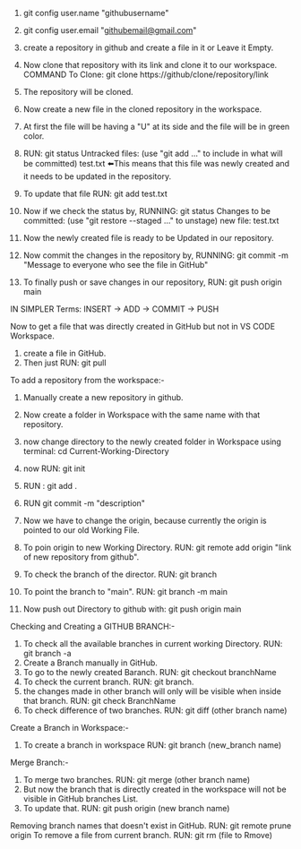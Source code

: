 1) git config user.name "githubusername"
2) git config user.email "githubemail@gmail.com"
3) create a repository in github and create a file in it or Leave it Empty.
4) Now clone that repository with its link and clone it to our workspace.
    COMMAND To Clone: git clone https://github/clone/repository/link

5) The repository will be cloned.
6) Now create a new file in the cloned repository in the workspace.
7) At first the file will be having a "U" at its side and the file will be in green color.

8) RUN:    git status
    Untracked files:
    (use "git add <file>..." to include in what will be committed)
        test.txt    ⬅️This means that this file was newly created and it needs to be updated in the repository.

9) To update that file RUN: git add test.txt
10) Now if we check the status by,
    RUNNING:    git status
        Changes to be committed:
        (use "git restore --staged <file>..." to unstage)
            new file:   test.txt

11) Now the newly created file is ready to be Updated in our repository.
12) Now commit the changes in the repository by,
    RUNNING:   git commit -m "Message to everyone who see the file in GitHub"

13) To finally push or save changes in our repository,
    RUN:    git push origin main


IN SIMPLER Terms:   INSERT -> ADD -> COMMIT -> PUSH


Now to get a file that was directly created in GitHub but not in VS CODE Workspace.
1) create a file in GitHub.
2) Then just RUN: git pull

To add a repository from the workspace:-
1) Manually create a new repository in github.
2) Now create a folder in Workspace with the same name with that repository.
3) now change directory to the newly created folder in Workspace using terminal: cd Current-Working-Directory
4) now RUN: git init
5) RUN : git add .
6) RUN git commit -m "description"
7) Now we have to change the origin, because currently the origin is pointed to our old Working File.
8) To poin origin to new Working Directory. RUN: git remote add origin "link of new repository from github".

9) To check the branch of the director. RUN: git branch
10) To point the branch to "main". RUN: git branch -m main
11) Now push out Directory to github with: git push origin main

Checking and Creating a GITHUB BRANCH:-
1) To check all the available branches in current working Directory. RUN: git branch -a
2) Create a Branch manually in GitHub.
3) To go to the newly created Baranch. RUN: git checkout branchName
4) To check the current branch. RUN: git branch.
5) the changes made in other branch will only will be visible when inside that branch. RUN: git check BranchName
6) To check difference of two branches. RUN: git diff (other branch name)

Create a Branch in Workspace:-
1) To create a branch in workspace RUN: git branch (new_branch name)

Merge Branch:-
1) To merge two branches. RUN: git merge (other branch name)
2) But now the branch that is directly created in the workspace will not be visible in GitHub branches List.
3) To update that. RUN: git push origin (new branch name)

Removing branch names that doesn't exist in GitHub. RUN: git remote prune origin
To remove a file from current branch. RUN: git rm (file to Rmove)